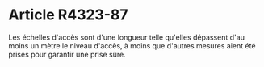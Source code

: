 # Article R4323-87

  
Les échelles d'accès sont d'une longueur telle qu'elles dépassent d'au moins un mètre le niveau d'accès, à moins que d'autres mesures aient été prises pour garantir une prise sûre.